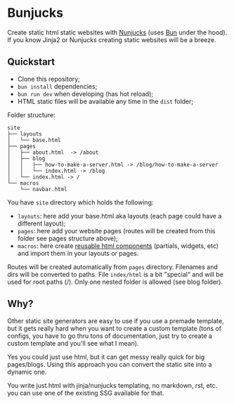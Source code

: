 # Bunjucks

Create static html static websites with [Nunjucks](https://mozilla.github.io/nunjucks/) (uses [Bun](https://bun.sh/) under the hood). If you know Jinja2 or Nunjucks creating static websites will be a breeze. 


## Quickstart

- Clone this repository;
- `bun install` dependencies;
- `bun run dev` when developing (has hot reload);
- HTML static files will be available any time in the `dist` folder;


Folder structure:

```shell
site
├── layouts
│   └── base.html
├── pages
│   ├── about.html  -> /about
│   ├── blog
│   │   ├── how-to-make-a-server.html -> /blog/how-to-make-a-server
│   │   └── index.html -> /blog
│   └── index.html -> /
└── macros
    └── navbar.html
```

You have `site` directory which holds the following:
- `layouts`: here add your base.html aka layouts (each page could have a different layout);
- `pages`: here add your website pages (routes will be created from this folder see pages structure above);
- `macros`: here create [reusable html components](https://mozilla.github.io/nunjucks/templating.html#macro) (partials, widgets, etc) and import them in your layouts or pages.

Routes will be created automatically from `pages` directory. Filenames and dirs will be converted to paths. File `index/html` is a bit "special" and will be used for root paths (/). Only one nested folder is allowed (see blog folder).


## Why?

Other static site generators are easy to use if you use a premade template, but it gets really hard when you want to create a custom template (tons of configs, you have to go thru tons of documentation, just try to create a custom template and you'll see what I mean).

Yes you could just use html, but it can get messy really quick for big pages/blogs. Using this approach you can convert the static site into a dynamic one. 

You write just html with jinja/nunjucks templating, no markdown, rst, etc. you can use one of the existing SSG available for that.
